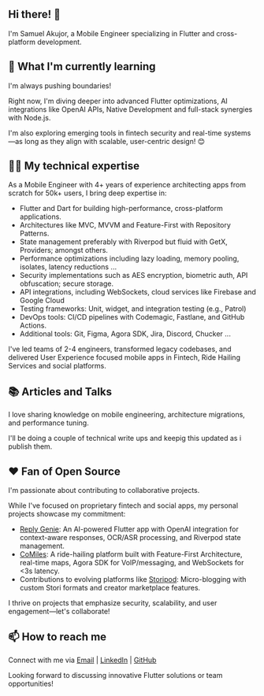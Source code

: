 ## Hi there! 👋

I'm Samuel Akujor, a Mobile Engineer specializing in Flutter and cross-platform development.

## 🌱 What I'm currently learning

I'm always pushing boundaries!

Right now, I'm diving deeper into advanced Flutter optimizations, AI integrations like OpenAI APIs, Native Development and full-stack synergies with Node.js.

I'm also exploring emerging tools in fintech security and real-time systems—as long as they align with scalable, user-centric design! 😊

## 👨‍💻 My technical expertise

As a Mobile Engineer with 4+ years of experience architecting apps from scratch for 50k+ users, I bring deep expertise in:

- Flutter and Dart for building high-performance, cross-platform applications.
- Architectures like MVC, MVVM and Feature-First with Repository Patterns.
- State management preferably with Riverpod but fluid with GetX, Providers; amongst others.
- Performance optimizations including lazy loading, memory pooling, isolates, latency reductions ...
- Security implementations such as AES encryption, biometric auth, API obfuscation; secure storage.
- API integrations, including WebSockets, cloud services like Firebase and Google Cloud
- Testing frameworks: Unit, widget, and integration testing (e.g., Patrol)
- DevOps tools: CI/CD pipelines with Codemagic, Fastlane, and GitHub Actions.
- Additional tools: Git, Figma, Agora SDK, Jira, Discord, Chucker ...

I've led teams of 2-4 engineers, transformed legacy codebases, and delivered User Experience focused mobile apps in Fintech, Ride Hailing Services and social platforms.

## 📚 Articles and Talks

I love sharing knowledge on mobile engineering, architecture migrations, and performance tuning.

I'll be doing a couple of technical write ups and keepig this updated as i publish them.

## ❤️ Fan of Open Source

I'm passionate about contributing to collaborative projects.

While I've focused on proprietary fintech and social apps, my personal projects showcase my commitment:

- [Reply Genie](https://apps.apple.com/us/app/reply-genie/id6748350049): An AI-powered Flutter app with OpenAI integration for context-aware responses, OCR/ASR processing, and Riverpod state management.
- [CoMiles](https://co-miles.com/landing-page): A ride-hailing platform built with Feature-First Architecture, real-time maps, Agora SDK for VoIP/messaging, and WebSockets for <3s latency.
- Contributions to evolving platforms like [Storipod](https://apps.apple.com/us/app/storipod/id6463716901): Micro-blogging with custom Stori formats and creator marketplace features.

I thrive on projects that emphasize security, scalability, and user engagement—let's collaborate!

## 📫 How to reach me

Connect with me via [Email](mailto:sakujor3@gmail.com) | [LinkedIn](https://www.linkedin.com/in/samuel-onyedikachukwu-akujor/) | [GitHub](https://github.com/Serticode)

Looking forward to discussing innovative Flutter solutions or team opportunities!


<!--
**Serticode/Serticode** is a ✨ _special_ ✨ repository because its `README.md` (this file) appears on your GitHub profile.

Here are some ideas to get you started:

- 🔭 I’m currently working on ...
- 🌱 I’m currently learning ...
- 👯 I’m looking to collaborate on ...
- 🤔 I’m looking for help with ...
- 💬 Ask me about ...
- 📫 How to reach me: ...
- 😄 Pronouns: ...
- ⚡ Fun fact: ...
-->
